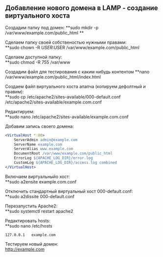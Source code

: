 ## Добавление нового домена в LAMP - создание виртуального хоста

Создадим папку под домен:
**sudo mkdir -p /var/www/example.com/public_html  **

Сделаем папку своей собственостью нужными правами:  
**sudo chown -R $USER:$USER /var/www/example.com/public_html  

Сделаем доступной папку:  
**sudo chmod -R 755 /var/www  

Создадим файл для тестирования с каким нибудь контентом
**nano /var/www/example.com/public_html/index.html   
  
Создаем файл виртуального хоста апапча (копируем дефолтный и правим):  
**sudo cp /etc/apache2/sites-available/000-default.conf /etc/apache2/sites-available/example.com.conf  

Редактируем:  
**sudo nano /etc/apache2/sites-available/example.com.conf  
  
Добавим запись своего домена:  
```apache  
<VirtualHost *:80>  
    ServerAdmin admin@example.com  
    ServerName example.com  
    ServerAlias www.example.com  
    DocumentRoot /var/www/example.com/public_html  
    ErrorLog ${APACHE_LOG_DIR}/error.log  
    CustomLog ${APACHE_LOG_DIR}/access.log combined  
</VirtualHost>  
```
  
Включаем виртуальныйо хост:  
**sudo a2ensite example.com.conf  
  
Отключить стандартный виртуальный хост 000-default.conf:  
**sudo a2dissite 000-default.conf  

Перезапустить Apache2:  
**sudo systemctl restart apache2  

Редактировать hosts:  
**sudo nano /etc/hosts    
```
127.0.0.1   example.com  
```

Тестируем новый домен:  
http://example.com  
